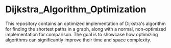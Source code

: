 # Dijkstra_Algorithm_Optimization
This repository contains an optimized implementation of Dijkstra's algorithm for finding the shortest paths in a graph, along with a normal, non-optimized implementation for comparison. The goal is to showcase how optimizing algorithms can significantly improve their time and space complexity.
